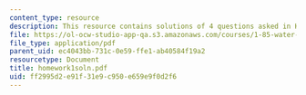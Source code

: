 ```yaml
---
content_type: resource
description: This resource contains solutions of 4 questions asked in Homework 1.
file: https://ol-ocw-studio-app-qa.s3.amazonaws.com/courses/1-85-water-and-wastewater-treatment-engineering-spring-2006/ff2995d2e91f31e9c950e659e9f0d2f6_homework1soln.pdf
file_type: application/pdf
parent_uid: ec4043bb-731c-0e59-ffe1-ab40584f19a2
resourcetype: Document
title: homework1soln.pdf
uid: ff2995d2-e91f-31e9-c950-e659e9f0d2f6
---
```

